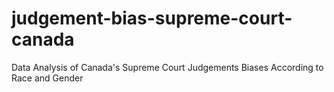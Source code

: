 # judgement-bias-supreme-court-canada
Data Analysis of Canada's Supreme Court Judgements Biases According to Race and Gender

